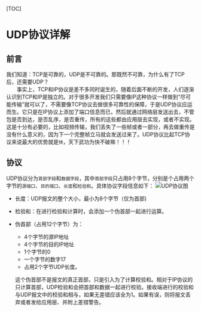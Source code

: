 [TOC]


# UDP协议详解
## 前言
我们知道：TCP是可靠的，UDP是不可靠的。那既然不可靠，为什么有了TCP后，还需要UDP？  
  事实上，TCP和IP协议是差不多同时诞生的，随着后面不断的开发，人们逐渐认识到TCP和IP是独立的。对于很多开发我们只需要像IP这种协议一样做到“尽可能传输”就可以了，不需要像TCP协议去做很多可靠性的保障，于是UDP协议应运而生。它只是在IP协议上添加了端口信息而已，然后就通过网络层发送出去，不管包是否到达，是否乱序，是否重传，所有的这些都由应用层去实现，或者不实现。这是十分有必要的，比如视频传输，我们丢失了一些帧或者一部分，再去做重传是没有什么意义的，因为下一个完整帧立马就会发送过来了。UDP协议比起TCP协议来说最大的优势就是`快`，天下武功为快不破嘛！！！

## 协议
UDP协议分为`首部字段`和`数据字段`，其中`首部字段`只占用8个字节，分别是个占用两个字节的`源端口`、`目的端口`、`长度`和`检验和`。具体协议字段信息如下：
![UDP协议图](images/UDP协议.jpg)

* 长度：UDP报文的整个大小，最小为8个字节（仅为首部)

* 检验和：在进行检验和计算时，会添加一个伪首部一起进行运算。

* 伪首部（占用12个字节）为：
    * 4个字节的源IP地址
    * 4个字节的目的IP地址
    * 1个字节的0 
    * 一个字节的数字17  
    * 占用2个字节UDP长度。
    
    这个伪首部不是报文的真正首部，只是引入为了计算校验和。相对于IP协议的只计算首部，UDP检验和会把首部和数据一起进行校验。接收端进行的校验和与UDP报文中的校验和相与，如果无差错应该全为1。如果有误，则将报文丢弃或者发给应用层、并附上差错警告。